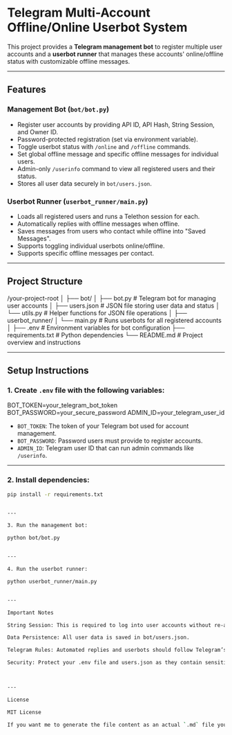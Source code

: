 # Telegram Multi-Account Offline/Online Userbot System

This project provides a **Telegram management bot** to register multiple user accounts and a **userbot runner** that manages these accounts' online/offline status with customizable offline messages.

---

## Features

### Management Bot (`bot/bot.py`)
- Register user accounts by providing API ID, API Hash, String Session, and Owner ID.
- Password-protected registration (set via environment variable).
- Toggle userbot status with `/online` and `/offline` commands.
- Set global offline message and specific offline messages for individual users.
- Admin-only `/userinfo` command to view all registered users and their status.
- Stores all user data securely in `bot/users.json`.

### Userbot Runner (`userbot_runner/main.py`)
- Loads all registered users and runs a Telethon session for each.
- Automatically replies with offline messages when offline.
- Saves messages from users who contact while offline into "Saved Messages".
- Supports toggling individual userbots online/offline.
- Supports specific offline messages per contact.

---

## Project Structure

/your-project-root │ ├── bot/ │   ├── bot.py             # Telegram bot for managing user accounts │   ├── users.json         # JSON file storing user data and status │   └── utils.py           # Helper functions for JSON file operations │ ├── userbot_runner/ │   └── main.py            # Runs userbots for all registered accounts │ ├── .env                   # Environment variables for bot configuration ├── requirements.txt       # Python dependencies └── README.md              # Project overview and instructions

---

## Setup Instructions

### 1. Create `.env` file with the following variables:

BOT_TOKEN=your_telegram_bot_token BOT_PASSWORD=your_secure_password ADMIN_ID=your_telegram_user_id

- `BOT_TOKEN`: The token of your Telegram bot used for account management.
- `BOT_PASSWORD`: Password users must provide to register accounts.
- `ADMIN_ID`: Telegram user ID that can run admin commands like `/userinfo`.

---

### 2. Install dependencies:

```bash
pip install -r requirements.txt


---

3. Run the management bot:

python bot/bot.py


---

4. Run the userbot runner:

python userbot_runner/main.py


---

Important Notes

String Session: This is required to log into user accounts without re-authentication. It can be generated via Telethon or external tools. Sessions do not expire unless revoked or logged out.

Data Persistence: All user data is saved in bot/users.json.

Telegram Rules: Automated replies and userbots should follow Telegram’s Terms of Service. Abuse may lead to account restrictions or bans.

Security: Protect your .env file and users.json as they contain sensitive information.



---

License

MIT License

If you want me to generate the file content as an actual `.md` file you can save, just let me know!

